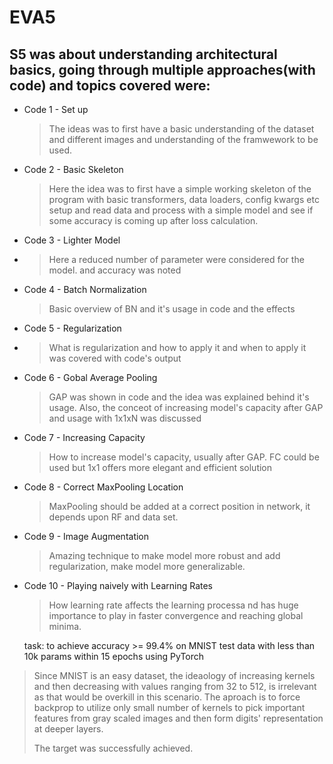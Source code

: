 # EVA5

## S5 was about understanding architectural basics, going through multiple approaches(with code) and topics covered were:

- Code 1 - Set up

  > The ideas was to first have a basic understanding of the dataset and different images and understanding of the framwework to be used.

  

- Code 2 - Basic Skeleton

  > Here the idea was to first have a simple working skeleton of the program with basic transformers, data loaders, config kwargs etc setup and read data and process with a simple model and see if some accuracy is coming up after loss calculation.

  

- Code 3 - Lighter Model

- > Here a reduced number of  parameter were considered for the model. and accuracy was noted

- Code 4 - Batch Normalization

  > Basic overview of BN and it's usage in code and the effects

  

- Code 5 - Regularization

- > What is regularization and how to apply it and when to apply it was covered with code's output

  

- Code 6 - Gobal Average Pooling

  > GAP was shown in code and the idea was explained behind it's usage. Also, the conceot of increasing model's capacity after GAP and usage with 1x1xN was discussed

  

- Code 7 - Increasing Capacity

  > How to increase model's capacity, usually after GAP. FC could be used but 1x1 offers more elegant and efficient solution

  

- Code 8 - Correct MaxPooling Location

  > MaxPooling should be added at a correct position in network, it depends upon RF and data set.

  

- Code 9 - Image Augmentation

  > Amazing technique to make model more robust and add regularization, make model more generalizable.

  

- Code 10 - Playing naively with Learning Rates

  > How learning rate affects the learning processa nd has huge importance to play in faster convergence and reaching global minima.

  

  task: to achieve accuracy >= 99.4% on MNIST test data with less than 10k params within 15 epochs using PyTorch

>    Since MNIST is an easy dataset, the ideaology of increasing kernels and then decreasing with values ranging from 32 to 512, is irrelevant as that would be overkill in this scenario. The aproach is to force backprop to utilize only small number of kernels to pick important features from gray scaled images and then form digits' representation at deeper layers. 
>
>    The target was successfully achieved.

